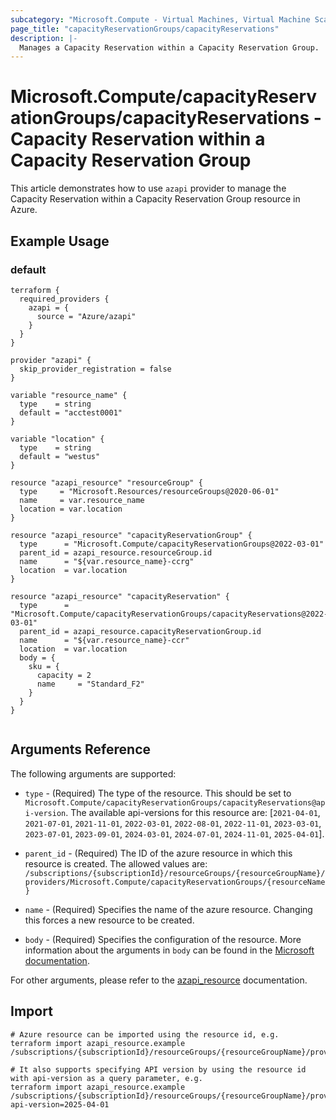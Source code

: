 ```yaml
---
subcategory: "Microsoft.Compute - Virtual Machines, Virtual Machine Scale Sets"
page_title: "capacityReservationGroups/capacityReservations"
description: |-
  Manages a Capacity Reservation within a Capacity Reservation Group.
---
```


# Microsoft.Compute/capacityReservationGroups/capacityReservations - Capacity Reservation within a Capacity Reservation Group

This article demonstrates how to use `azapi` provider to manage the Capacity Reservation within a Capacity Reservation Group resource in Azure.

## Example Usage

### default

```hcl
terraform {
  required_providers {
    azapi = {
      source = "Azure/azapi"
    }
  }
}

provider "azapi" {
  skip_provider_registration = false
}

variable "resource_name" {
  type    = string
  default = "acctest0001"
}

variable "location" {
  type    = string
  default = "westus"
}

resource "azapi_resource" "resourceGroup" {
  type     = "Microsoft.Resources/resourceGroups@2020-06-01"
  name     = var.resource_name
  location = var.location
}

resource "azapi_resource" "capacityReservationGroup" {
  type      = "Microsoft.Compute/capacityReservationGroups@2022-03-01"
  parent_id = azapi_resource.resourceGroup.id
  name      = "${var.resource_name}-ccrg"
  location  = var.location
}

resource "azapi_resource" "capacityReservation" {
  type      = "Microsoft.Compute/capacityReservationGroups/capacityReservations@2022-03-01"
  parent_id = azapi_resource.capacityReservationGroup.id
  name      = "${var.resource_name}-ccr"
  location  = var.location
  body = {
    sku = {
      capacity = 2
      name     = "Standard_F2"
    }
  }
}


```



## Arguments Reference

The following arguments are supported:

* `type` - (Required) The type of the resource. This should be set to `Microsoft.Compute/capacityReservationGroups/capacityReservations@api-version`. The available api-versions for this resource are: [`2021-04-01`, `2021-07-01`, `2021-11-01`, `2022-03-01`, `2022-08-01`, `2022-11-01`, `2023-03-01`, `2023-07-01`, `2023-09-01`, `2024-03-01`, `2024-07-01`, `2024-11-01`, `2025-04-01`].

* `parent_id` - (Required) The ID of the azure resource in which this resource is created. The allowed values are:  
  `/subscriptions/{subscriptionId}/resourceGroups/{resourceGroupName}/providers/Microsoft.Compute/capacityReservationGroups/{resourceName}`

* `name` - (Required) Specifies the name of the azure resource. Changing this forces a new resource to be created.

* `body` - (Required) Specifies the configuration of the resource. More information about the arguments in `body` can be found in the [Microsoft documentation](https://learn.microsoft.com/en-us/azure/templates/Microsoft.Compute/capacityReservationGroups/capacityReservations?pivots=deployment-language-terraform).

For other arguments, please refer to the [azapi_resource](https://registry.terraform.io/providers/Azure/azapi/latest/docs/resources/resource) documentation.

## Import

 ```shell
 # Azure resource can be imported using the resource id, e.g.
 terraform import azapi_resource.example /subscriptions/{subscriptionId}/resourceGroups/{resourceGroupName}/providers/Microsoft.Compute/capacityReservationGroups/{resourceName}/capacityReservations/{resourceName}
 
 # It also supports specifying API version by using the resource id with api-version as a query parameter, e.g.
 terraform import azapi_resource.example /subscriptions/{subscriptionId}/resourceGroups/{resourceGroupName}/providers/Microsoft.Compute/capacityReservationGroups/{resourceName}/capacityReservations/{resourceName}?api-version=2025-04-01
 ```
